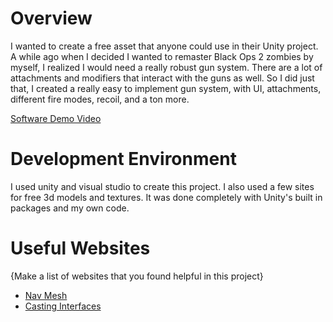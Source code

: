 # Overview
I wanted to create a free asset that anyone could use in their Unity project. A while ago when I decided I wanted to remaster Black Ops 2 zombies by myself, I realized I would need a really robust gun system. There are a lot of attachments and modifiers that interact with the guns as well. So I did just that, I created a really easy to implement gun system, with UI, attachments, different fire modes, recoil, and a ton more.

[Software Demo Video](https://youtu.be/GOiEmw_fY6M)

# Development Environment
I used unity and visual studio to create this project. I also used a few sites for free 3d models and textures. It was done completely with Unity's built in packages and my own code.

# Useful Websites

{Make a list of websites that you found helpful in this project}
* [Nav Mesh](https://docs.unity3d.com/Manual/nav-BuildingNavMesh.html)
* [Casting Interfaces](https://stackoverflow.com/questions/619716/why-cast-to-an-interface)
